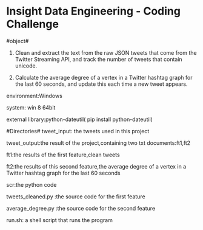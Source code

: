 # Insight Data Engineering - Coding Challenge

#object#

1. Clean and extract the text from the raw JSON tweets that come from the Twitter Streaming API, and track the number of tweets that contain unicode.

2. Calculate the average degree of a vertex in a Twitter hashtag graph for the last 60 seconds, and update this each time a new tweet appears.

environment:Windows

system: win 8 64bit


external library:python-dateutil( pip install python-dateutil)

#Directories#
tweet_input: the tweets used in this project

tweet_output:the result of the project,containing two txt documents:ft1,ft2

ft1:the results of the first feature,clean tweets

ft2:the results of this second feature,the average degree of a vertex in a Twitter hashtag graph for the last 60 seconds

scr:the python code

tweets_cleaned.py :the source code for the first feature

average_degree.py :the source code for the second feature

run.sh: a shell script that runs the program
